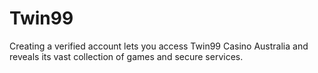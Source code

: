 # Twin99
Creating a verified account lets you access Twin99 Casino Australia and reveals its vast collection of games and secure services.
